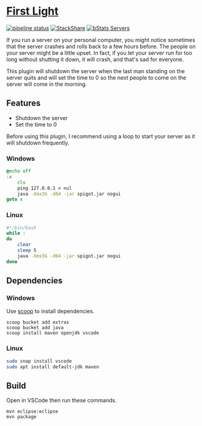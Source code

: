 # [First Light](https://www.spigotmc.org/resources/32061/)

[![pipeline status](https://gitlab.com/NatoBoram/FirstLight/badges/master/pipeline.svg)](https://gitlab.com/NatoBoram/FirstLight/-/commits/master)
[![StackShare](https://img.shields.io/badge/tech-stack-0690fa.svg?style=flat)](https://stackshare.io/NatoBoram/first-light)
[![bStats Servers](https://img.shields.io/bstats/servers/7722)](https://bstats.org/plugin/bukkit/_/7722)

If you run a server on your personal computer, you might notice sometimes that the server crashes and rolls back to a few hours before. The people on your server might be a little upset. In fact, if you let your server run for too long without shutting it down, it will crash, and that's sad for everyone.

This plugin will shutdown the server when the last man standing on the server quits and will set the time to 0 so the next people to come on the server will come in the morning.

## Features

- Shutdown the server
- Set the time to 0

Before using this plugin, I recommend using a loop to start your server as it will shutdown frequently.

### Windows

```bat
@echo off
:x
	cls
	ping 127.0.0.1 > nul
	java -Xmx3G -d64 -jar spigot.jar nogui
goto x
```

### Linux

```sh
#!/bin/bash
while :
do
	clear
	sleep 5
	java -Xmx3G -d64 -jar spigot.jar nogui
done
```

## Dependencies

### Windows

Use [scoop](https://scoop.sh/) to install dependencies.

```batch
scoop bucket add extras
scoop bucket add java
scoop install maven openjdk vscode
```

### Linux

```bash
sudo snap install vscode
sudo apt install default-jdk maven
```

## Build

Open in VSCode then run these commands.

```shell
mvn eclipse:eclipse
mvn package
```
